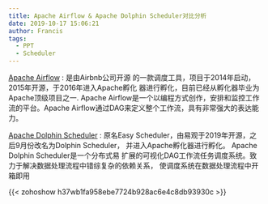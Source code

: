 ```yaml
---
title: Apache Airflow & Apache Dolphin Scheduler对比分析
date: 2019-10-17 15:06:21
author: Francis
tags:
  - PPT
  - Scheduler
---
```


[Apache Airflow](http://airflow.apache.org/) : 是由Airbnb公司开源
的一款调度工具，项目于2014年启动，2015年开源，于2016年进入Apache孵化
器进行孵化，目前已经从孵化器毕业为Apache顶级项目之一.
Apache Airflow是一个以编程方式创作，安排和监控工作流的平台。Apache
Airflow通过DAG来定义整个工作流，具有非常强大的表达能力。 

[Apache Dolphin Scheduler](https://dolphinscheduler.apache.org/) : 
原名Easy Scheduler，由易观于2019年开源，之后9月份改名为Dolphin Scheduler，
并进入Apache孵化器进行孵化。     Apache  Dolphin Scheduler是一个分布式易
扩展的可视化DAG工作流任务调度系统。致力于解决数据处理流程中错综复杂的依赖关系，
使调度系统在数据处理流程中开箱即用

{{< zohoshow h37wb1fa958ebe7724b928ac6e4c8db93930c >}}